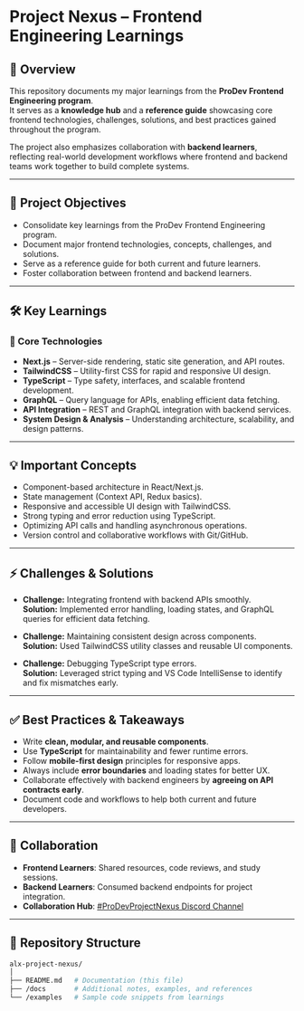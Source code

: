 # Project Nexus – Frontend Engineering Learnings

## 📖 Overview
This repository documents my major learnings from the **ProDev Frontend Engineering program**.  
It serves as a **knowledge hub** and a **reference guide** showcasing core frontend technologies, challenges, solutions, and best practices gained throughout the program.

The project also emphasizes collaboration with **backend learners**, reflecting real-world development workflows where frontend and backend teams work together to build complete systems.

---

## 🎯 Project Objectives
- Consolidate key learnings from the ProDev Frontend Engineering program.  
- Document major frontend technologies, concepts, challenges, and solutions.  
- Serve as a reference guide for both current and future learners.  
- Foster collaboration between frontend and backend learners.  

---

## 🛠️ Key Learnings

### 🔹 Core Technologies
- **Next.js** – Server-side rendering, static site generation, and API routes.  
- **TailwindCSS** – Utility-first CSS for rapid and responsive UI design.  
- **TypeScript** – Type safety, interfaces, and scalable frontend development.  
- **GraphQL** – Query language for APIs, enabling efficient data fetching.  
- **API Integration** – REST and GraphQL integration with backend services.  
- **System Design & Analysis** – Understanding architecture, scalability, and design patterns.  

---

## 💡 Important Concepts
- Component-based architecture in React/Next.js.  
- State management (Context API, Redux basics).  
- Responsive and accessible UI design with TailwindCSS.  
- Strong typing and error reduction using TypeScript.  
- Optimizing API calls and handling asynchronous operations.  
- Version control and collaborative workflows with Git/GitHub.  

---

## ⚡ Challenges & Solutions
- **Challenge:** Integrating frontend with backend APIs smoothly.  
  **Solution:** Implemented error handling, loading states, and GraphQL queries for efficient data fetching.  

- **Challenge:** Maintaining consistent design across components.  
  **Solution:** Used TailwindCSS utility classes and reusable UI components.  

- **Challenge:** Debugging TypeScript type errors.  
  **Solution:** Leveraged strict typing and VS Code IntelliSense to identify and fix mismatches early.  

---

## ✅ Best Practices & Takeaways
- Write **clean, modular, and reusable components**.  
- Use **TypeScript** for maintainability and fewer runtime errors.  
- Follow **mobile-first design** principles for responsive apps.  
- Always include **error boundaries** and loading states for better UX.  
- Collaborate effectively with backend engineers by **agreeing on API contracts early**.  
- Document code and workflows to help both current and future developers.  

---

## 🤝 Collaboration
- **Frontend Learners**: Shared resources, code reviews, and study sessions.  
- **Backend Learners**: Consumed backend endpoints for project integration.  
- **Collaboration Hub**: [#ProDevProjectNexus Discord Channel](#)  

---

## 📂 Repository Structure
```bash
alx-project-nexus/
│
├── README.md   # Documentation (this file)
├── /docs       # Additional notes, examples, and references
└── /examples   # Sample code snippets from learnings
